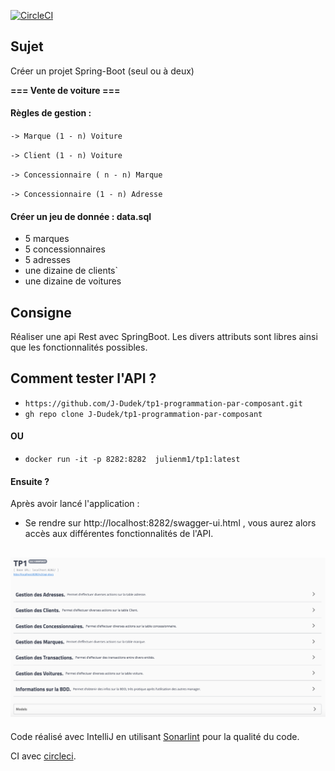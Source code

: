 [![CircleCI](https://circleci.com/gh/J-Dudek/tp1-programmation-par-composant.svg?style=svg)](https://circleci.com/gh/J-Dudek/tp1-programmation-par-composant)
## Sujet
Créer un projet Spring-Boot (seul ou à deux)

**=== Vente de voiture ===**

#### Règles de gestion :

`-> Marque (1 - n) Voiture`

`-> Client (1 - n) Voiture`

`-> Concessionnaire ( n - n) Marque`

`-> Concessionnaire (1 - n) Adresse`

#### Créer un jeu de donnée : data.sql
- 5 marques
- 5 concessionnaires
- 5 adresses
- une dizaine de clients`
- une dizaine de voitures

## Consigne
Réaliser une api Rest avec SpringBoot.
Les divers attributs sont libres ainsi que les fonctionnalités possibles.

## Comment tester l'API ?
- `https://github.com/J-Dudek/tp1-programmation-par-composant.git`
- `gh repo clone J-Dudek/tp1-programmation-par-composant`
#### OU
- `docker run -it -p 8282:8282  julienm1/tp1:latest`
#### Ensuite ?
Après avoir lancé l'application :
- Se rendre sur http://localhost:8282/swagger-ui.html , vous aurez alors accès aux différentes fonctionnalités de l'API.

![alt Swagger](https://github.com/J-Dudek/tp1-programmation-par-composant/blob/main/src/main/resources/Swagger-ui.png "Swagger")
------------

Code réalisé avec IntelliJ en utilisant [Sonarlint](https://www.sonarlint.org/ "Sonarlint") pour la qualité du code.

CI avec  [circleci](https://circleci.com/ "circleci").

